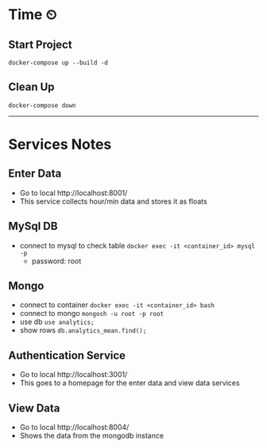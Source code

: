 # Time ⏲

## Start Project

`docker-compose up --build -d`

## Clean Up

`docker-compose down`

---

# Services Notes

## Enter Data

- Go to local http://localhost:8001/
- This service collects hour/min data and stores it as floats

## MySql DB

- connect to mysql to check table `docker exec -it <container_id> mysql -p`
  - password: root

## Mongo

- connect to container `docker exec -it <container_id> bash`
- connect to mongo `mongosh -u root -p root`
- use db `use analytics;`
- show rows `db.analytics_mean.find();`

## Authentication Service

- Go to local http://localhost:3001/
- This goes to a homepage for the enter data and view data services

## View Data

- Go to local http://localhost:8004/
- Shows the data from the mongodb instance
